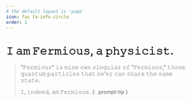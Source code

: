 ```yaml
---
# the default layout is 'page'
icon: fas fa-info-circle
order: 1
---
```


# 𝙸 𝚊𝚖 𝙵𝚎𝚛𝚖𝚒𝚘𝚞𝚜, 𝚊 𝚙𝚑𝚢𝚜𝚒𝚌𝚒𝚜𝚝.
> "𝙵𝚎𝚛𝚖𝚒𝚘𝚞𝚜" 𝚒𝚜 𝚖𝚒𝚗𝚎 𝚘𝚠𝚗 𝚜𝚒𝚗𝚐𝚞𝚕𝚊𝚛 𝚘𝚏 "𝙵𝚎𝚛𝚖𝚒𝚘𝚗𝚜," 𝚝𝚑𝚘𝚜𝚎 𝚚𝚞𝚊𝚗𝚝𝚞𝚖 𝚙𝚊𝚛𝚝𝚒𝚌𝚕𝚎𝚜 𝚝𝚑𝚊𝚝 𝚗𝚎'𝚎𝚛 𝚌𝚊𝚗 𝚜𝚑𝚊𝚛𝚎 𝚝𝚑𝚎 𝚜𝚊𝚖𝚎 𝚜𝚝𝚊𝚝𝚎.
> 
> 𝙸, 𝚒𝚗𝚍𝚎𝚎𝚍, 𝚊𝚖 𝙵𝚎𝚛𝚖𝚒𝚘𝚞𝚜.
{: .prompt-tip }